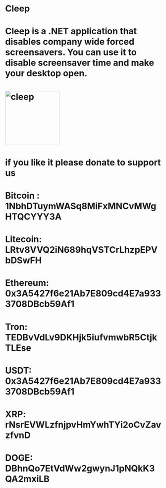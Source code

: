 # Cleep
# Cleep is a .NET application that disables company wide forced screensavers. You can use it to disable screensaver time and make your desktop open.
#
# <img width="175" alt="cleep" src="https://user-images.githubusercontent.com/34473125/203241980-62d635b7-4d62-49d4-86fd-b0a9976814fb.png">
#
#
# if you like it please donate to support us
#
# Bitcoin : 1NbhDTuymWASq8MiFxMNCvMWgHTQCYYY3A
# Litecoin: LRtv8VVQ2iN689hqVSTCrLhzpEPVbDSwFH
# Ethereum: 0x3A5427f6e21Ab7E809cd4E7a9333708DBcb59Af1
# Tron: TEDBvVdLv9DKHjk5iufvmwbR5CtjkTLEse
# USDT: 0x3A5427f6e21Ab7E809cd4E7a9333708DBcb59Af1
# XRP: rNsrEVWLzfnjpvHmYwhTYi2oCvZavzfvnD
# DOGE: DBhnQo7EtVdWw2gwynJ1pNQkK3QA2mxiLB





